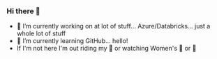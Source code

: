 ### Hi there 👋

- 🔭 I’m currently working on at lot of stuff... Azure/Databricks... just a whole lot of stuff
- 🌱 I’m currently learning GitHub... hello!
- If I'm not here I'm out riding my 🚴 or watching Women's 🏀 or 🥎

